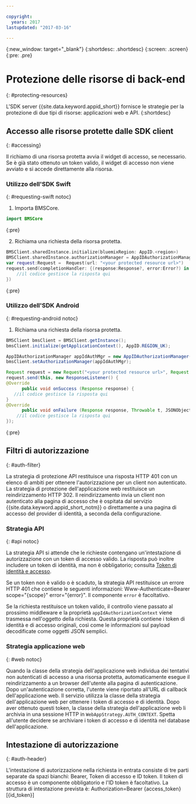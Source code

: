 ```yaml
---

copyright:
  years: 2017
lastupdated: "2017-03-16"

---
```


{:new_window: target="_blank"}
{:shortdesc: .shortdesc}
{:screen: .screen}
{:pre: .pre}

# Protezione delle risorse di back-end 
{: #protecting-resources}

L'SDK server {{site.data.keyword.appid_short}} fornisce le strategie per la protezione di due tipi di risorse: applicazioni web e API.
{:shortdesc}


## Accesso alle risorse protette dalle SDK client 
{: #accessing}

Il richiamo di una risorsa protetta avvia il widget di accesso, se necessario. Se è già stato ottenuto un token valido, il widget di accesso non viene avviato e si accede direttamente alla risorsa.


### Utilizzo dell'SDK Swift 
{: #requesting-swift notoc}

1. Importa BMSCore.

  ```swift
  import BMSCore
  ```
  {:pre}

2. Richiama una richiesta della risorsa protetta. 

  ```swift
  BMSClient.sharedInstance.initialize(bluemixRegion: AppID.<region>)
  BMSClient.sharedInstance.authorizationManager = AppIDAuthorizationManager(appid:AppID.sharedInstance)
  var request:Request =  Request(url: "<your protected resource url>")
  request.send(completionHandler: {(response:Response?, error:Error?) in
      //il codice gestisce la risposta qui
  })
  ```
  {:pre}


### Utilizzo dell'SDK Android 
{: #requesting-android notoc}

1. Richiama una richiesta della risorsa protetta. 

  ```java
  BMSClient bmsClient = BMSClient.getInstance();
  bmsClient.initialize(getApplicationContext(), AppID.REGION_UK);

  AppIDAuthorizationManager appIdAuthMgr = new AppIDAuthorizationManager(AppID.getInstance())
  bmsClient.setAuthorizationManager(appIdAuthMgr);

  Request request = new Request("<your protected resource url>", Request.GET);
  request.send(this, new ResponseListener() {
  @Override
		public void onSuccess (Response response) {
     //il codice gestisce la risposta qui
  }
  @Override
		public void onFailure (Response response, Throwable t, JSONObject extendedInfo) {
      //il codice gestisce la risposta qui
  });
  ```
  {:pre}



## Filtri di autorizzazione
{: #auth-filter}

La strategia di protezione API restituisce una risposta HTTP 401 con un elenco di ambiti per ottenere l'autorizzazione per un client non autenticato. La strategia di protezione dell'applicazione web restituisce un reindirizzamento HTTP 302. Il reindirizzamento invia un client non autenticato alla pagina di accesso che è ospitata dal servizio {{site.data.keyword.appid_short_notm}} o direttamente a una pagina di accesso del provider di identità, a seconda della configurazione.



### Strategia API
{: #api notoc}

La strategia API si attende che le richieste contengano un'intestazione di autorizzazione con un token di accesso valido. La risposta può inoltre includere un token di identità, ma non è obbligatorio; consulta [Token di identità e accesso](/docs/services/appid/about.html#acess-and-identity).

Se un token non è valido o è scaduto, la strategia API restituisce un errore HTTP 401 che contiene le seguenti informazioni: Www-Authenticate=Bearer scope="{scope}" error="{error}". Il componente `error` è facoltativo.

Se la richiesta restituisce un token valido, il controllo viene passato al prossimo middleware e la proprietà `appIdAuthorizationContext` viene trasmessa nell'oggetto della richiesta. Questa proprietà contiene i token di identità e di accesso originali, così come le informazioni sul payload decodificate come oggetti JSON semplici.


### Strategia applicazione web
{: #web notoc}

Quando la classe della strategia dell'applicazione web individua dei tentativi non autenticati di accesso a una risorsa protetta, automaticamente esegue il reindirizzamento a un browser dell'utente alla pagina di autenticazione. Dopo un'autenticazione corretta, l'utente viene riportato all'URL di callback dell'applicazione web. Il servizio utilizza la classe della strategia dell'applicazione web per ottenere i token di accesso e di identità. Dopo aver ottenuto questi token, la classe della strategia dell'applicazione web li archivia in una sessione HTTP in `WebAppStrategy.AUTH_CONTEXT`. Spetta all'utente decidere se archiviare i token di accesso e di identità nel database dell'applicazione.

## Intestazione di autorizzazione
{: #auth-header}

L'intestazione di autorizzazione nella richiesta in entrata consiste di tre parti separate da spazi bianchi: Bearer, Token di accesso e ID token. Il token di accesso è un componente obbligatorio e l'ID token è facoltativo. La struttura di intestazione prevista è: Authorization=Bearer {access_token} [{id_token}]
